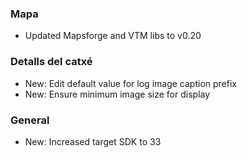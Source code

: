 ### Mapa
- Updated Mapsforge and VTM libs to v0.20

### Detalls del catxé
- New: Edit default value for log image caption prefix
- New: Ensure minimum image size for display

### General
- New: Increased target SDK to 33
